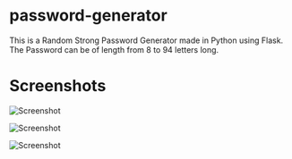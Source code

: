 # password-generator
This is a Random Strong Password Generator made in Python using Flask. The Password can be of length from 8 to 94 letters long.
# Screenshots

![Screenshot](https://user-images.githubusercontent.com/48859773/81695519-5cb03d00-9480-11ea-83b5-7e389b83b7c7.png)

![Screenshot](https://user-images.githubusercontent.com/48859773/81695796-bfa1d400-9480-11ea-9fbf-7853933efd4c.png)

![Screenshot](https://user-images.githubusercontent.com/48859773/81695918-e4964700-9480-11ea-9292-8590fcda7d62.png)
